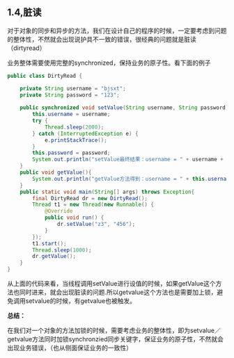 ## 1.4,脏读

对于对象的同步和异步的方法，我们在设计自己的程序的时候，一定要考虑到问题的整体性，不然就会出现说护具不一致的错误，很经典的问题就是脏读（dirtyread）

业务整体需要使用完整的synchronized，保持业务的原子性。看下面的例子

```java
public class DirtyRead {

	private String username = "bjsxt";
	private String password = "123";
	
	public synchronized void setValue(String username, String password){
		this.username = username;
		try {
			Thread.sleep(2000);
		} catch (InterruptedException e) {
			e.printStackTrace();
		}
		this.password = password;
		System.out.println("setValue最终结果：username = " + username + " , password = " + password);
	}
	public void getValue(){
		System.out.println("getValue方法得到：username = " + this.username + " , password = " + this.password);
	}
	public static void main(String[] args) throws Exception{
		final DirtyRead dr = new DirtyRead();
		Thread t1 = new Thread(new Runnable() {
			@Override
			public void run() {
				dr.setValue("z3", "456");		
			}
		});
		t1.start();
		Thread.sleep(1000);	
		dr.getValue();
	}	
}
```

从上面的代码来看，当线程调用setValue进行设值的时候，如果getValue这个方法也同时进来，就会出现脏读的问题.所以getvalue这个方法也是需要加上锁，避免调用setvalue的时候，有getvalue也被触发。

**总结：**

在我们对一个对象的方法加锁的时候，需要考虑业务的整体性，即为setvalue／getvalue方法同时加锁synchronzied同步关键字，保证业务的原子性，不然就会出现业务错误，（也从侧面保证业务的一致性）